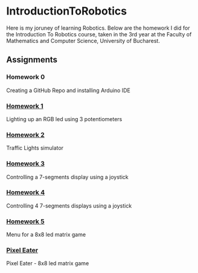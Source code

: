 # IntroductionToRobotics #

Here is my joruney of learning Robotics. Below are the homework I did for the Introduction To Robotics course, taken in the 3rd year at the Faculty of Mathematics and Computer Science, University of Bucharest. 

## Assignments

### Homework 0
Creating a GitHub Repo and installing Arduino IDE


### [Homework 1](https://github.com/ralucsandu/IntroductionToRobotics/tree/main/Homework1) 
Lighting up an RGB led using 3 potentiometers

### [Homework 2](https://github.com/ralucsandu/IntroductionToRobotics/tree/main/Homework2) 
Traffic Lights simulator

### [Homework 3](https://github.com/ralucsandu/IntroductionToRobotics/tree/main/Homework3) 
Controlling a 7-segments display using a joystick

### [Homework 4](https://github.com/ralucsandu/IntroductionToRobotics/tree/main/Homework4) 
Controlling 4 7-segments displays using a joystick

### [Homework 5](https://github.com/ralucsandu/IntroductionToRobotics/tree/main/Homework5) 
Menu for a 8x8 led matrix game

### [Pixel Eater](https://github.com/ralucsandu/PixelEaterGame)
Pixel Eater - 8x8 led matrix game
